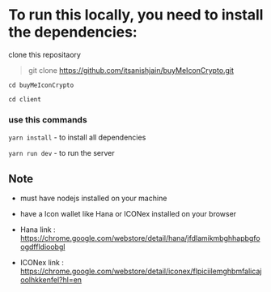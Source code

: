 # To run this locally, you need to install the dependencies:

clone this repositaory
> git clone https://github.com/itsanishjain/buyMeIconCrypto.git

`cd buyMeIconCrypto`

`cd client`

### use this commands

`yarn install` - to install all dependencies

`yarn run dev` - to run the server


## Note 
- must have nodejs installed on your machine

- have a Icon wallet like Hana or ICONex installed on your browser

- Hana link : https://chrome.google.com/webstore/detail/hana/jfdlamikmbghhapbgfoogdffldioobgl

- ICONex link : https://chrome.google.com/webstore/detail/iconex/flpiciilemghbmfalicajoolhkkenfel?hl=en